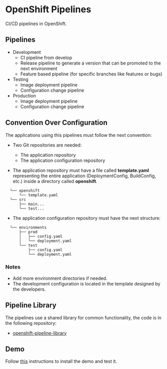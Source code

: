 # OpenShift Pipelines

CI/CD pipelines in OpenShift.

## Pipelines

* Development
  * CI pipeline from develop
  * Release pipeline to generate a version that can be promoted to the next environment
  * Feature based pipeline (for specific branches like features or bugs)
* Testing
  * Image deployment pipeline
  * Configuration change pipeline
* Production
  * Image deployment pipeline
  * Configuration change pipeline
    
## Convention Over Configuration

The applications using this pipelines must follow the next convention:

* Two Git repositories are needed: 

  * The application repository
  * The application configuration repository

* The application repository must have a file called **template.yaml** representing the entire application (DeploymentConfig, BuildConfig, etc.) inside a directory called **openshift**.

```
  └── openshift
      └── template.yaml
  └── src
      ├── main...
      └── test...
```

* The application configuration repository must have the next structure:

```
  └── environments
      ├── prod
      │   ├── config.yaml
      │   └── deployment.yaml
      └── test
          ├── config.yaml
          └── deployment.yaml
```

### Notes

* Add more environment directories if needed.
* The development configuration is located in the template designed by the developers.

## Pipeline Library

The pipelines use a shared library for common functionality, the code is in the following repository:

* [openshift-pipeline-library](https://github.com/redhatcsargentina/openshift-pipeline-library.git)

## Demo

Follow [this](scripts/demo/minishift/README.md) instructions to install the demo and test it.